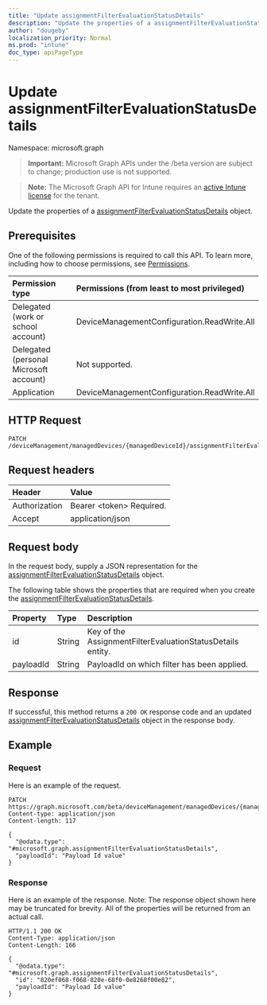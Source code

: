 ```yaml
---
title: "Update assignmentFilterEvaluationStatusDetails"
description: "Update the properties of a assignmentFilterEvaluationStatusDetails object."
author: "dougeby"
localization_priority: Normal
ms.prod: "intune"
doc_type: apiPageType
---
```


# Update assignmentFilterEvaluationStatusDetails

Namespace: microsoft.graph

> **Important:** Microsoft Graph APIs under the /beta version are subject to change; production use is not supported.

> **Note:** The Microsoft Graph API for Intune requires an [active Intune license](https://go.microsoft.com/fwlink/?linkid=839381) for the tenant.

Update the properties of a [assignmentFilterEvaluationStatusDetails](../resources/intune-policyset-assignmentfilterevaluationstatusdetails.md) object.

## Prerequisites
One of the following permissions is required to call this API. To learn more, including how to choose permissions, see [Permissions](/graph/permissions-reference).

|Permission type|Permissions (from least to most privileged)|
|:---|:---|
|Delegated (work or school account)|DeviceManagementConfiguration.ReadWrite.All|
|Delegated (personal Microsoft account)|Not supported.|
|Application|DeviceManagementConfiguration.ReadWrite.All|

## HTTP Request
<!-- {
  "blockType": "ignored"
}
-->
``` http
PATCH /deviceManagement/managedDevices/{managedDeviceId}/assignmentFilterEvaluationStatusDetails/{assignmentFilterEvaluationStatusDetailsId}
```

## Request headers
|Header|Value|
|:---|:---|
|Authorization|Bearer &lt;token&gt; Required.|
|Accept|application/json|

## Request body
In the request body, supply a JSON representation for the [assignmentFilterEvaluationStatusDetails](../resources/intune-policyset-assignmentfilterevaluationstatusdetails.md) object.

The following table shows the properties that are required when you create the [assignmentFilterEvaluationStatusDetails](../resources/intune-policyset-assignmentfilterevaluationstatusdetails.md).

|Property|Type|Description|
|:---|:---|:---|
|id|String|Key of the AssignmentFilterEvaluationStatusDetails entity.|
|payloadId|String|PayloadId on which filter has been applied.|



## Response
If successful, this method returns a `200 OK` response code and an updated [assignmentFilterEvaluationStatusDetails](../resources/intune-policyset-assignmentfilterevaluationstatusdetails.md) object in the response body.

## Example

### Request
Here is an example of the request.
``` http
PATCH https://graph.microsoft.com/beta/deviceManagement/managedDevices/{managedDeviceId}/assignmentFilterEvaluationStatusDetails/{assignmentFilterEvaluationStatusDetailsId}
Content-type: application/json
Content-length: 117

{
  "@odata.type": "#microsoft.graph.assignmentFilterEvaluationStatusDetails",
  "payloadId": "Payload Id value"
}
```

### Response
Here is an example of the response. Note: The response object shown here may be truncated for brevity. All of the properties will be returned from an actual call.
``` http
HTTP/1.1 200 OK
Content-Type: application/json
Content-Length: 166

{
  "@odata.type": "#microsoft.graph.assignmentFilterEvaluationStatusDetails",
  "id": "820ef068-f068-820e-68f0-0e8268f00e82",
  "payloadId": "Payload Id value"
}
```




